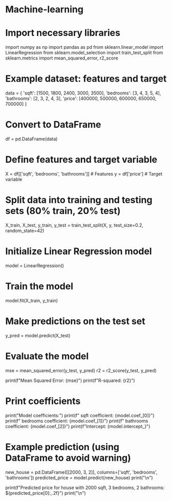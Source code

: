 # Machine-learning

# Import necessary libraries
import numpy as np
import pandas as pd
from sklearn.linear_model import LinearRegression
from sklearn.model_selection import train_test_split
from sklearn.metrics import mean_squared_error, r2_score

# Example dataset: features and target
data = {
    'sqft': [1500, 1800, 2400, 3000, 3500],
    'bedrooms': [3, 4, 3, 5, 4],
    'bathrooms': [2, 3, 2, 4, 3],
    'price': [400000, 500000, 600000, 650000, 700000]
}

# Convert to DataFrame
df = pd.DataFrame(data)

# Define features and target variable
X = df[['sqft', 'bedrooms', 'bathrooms']]  # Features
y = df['price']                             # Target variable

# Split data into training and testing sets (80% train, 20% test)
X_train, X_test, y_train, y_test = train_test_split(X, y, test_size=0.2, random_state=42)

# Initialize Linear Regression model
model = LinearRegression()

# Train the model
model.fit(X_train, y_train)

# Make predictions on the test set
y_pred = model.predict(X_test)

# Evaluate the model
mse = mean_squared_error(y_test, y_pred)
r2 = r2_score(y_test, y_pred)

print(f"Mean Squared Error: {mse}")
print(f"R-squared: {r2}")

# Print coefficients
print("Model coefficients:")
print(f"  sqft coefficient: {model.coef_[0]}")
print(f"  bedrooms coefficient: {model.coef_[1]}")
print(f"  bathrooms coefficient: {model.coef_[2]}")
print(f"Intercept: {model.intercept_}")

# Example prediction (using DataFrame to avoid warning)
new_house = pd.DataFrame([[2000, 3, 2]], columns=['sqft', 'bedrooms', 'bathrooms'])
predicted_price = model.predict(new_house)
print("\n")

print(f"Predicted price for house with 2000 sqft, 3 bedrooms, 2 bathrooms: ${predicted_price[0]:,.2f}")
print("\n")
